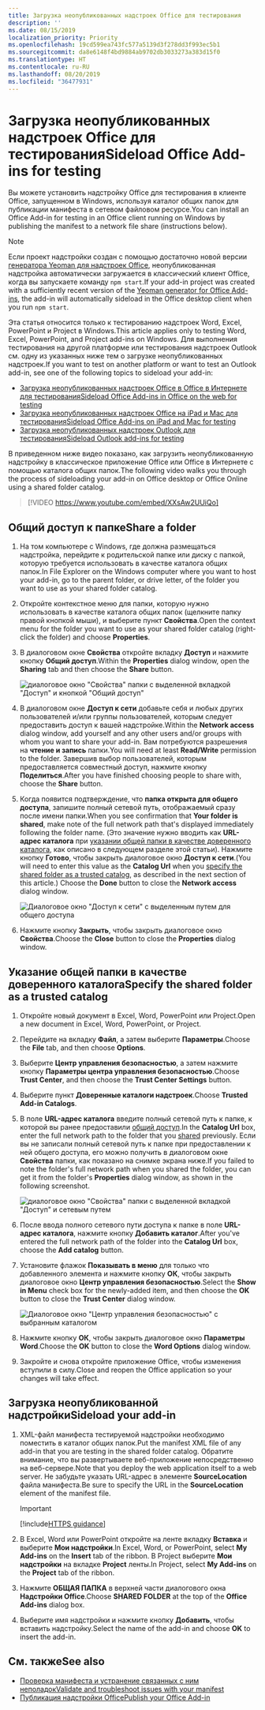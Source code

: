 ```yaml
---
title: Загрузка неопубликованных надстроек Office для тестирования
description: ''
ms.date: 08/15/2019
localization_priority: Priority
ms.openlocfilehash: 19cd599ea743fc577a5139d3f278dd3f993ec5b1
ms.sourcegitcommit: da8e6148f4bd9884ab9702db3033273a383d15f0
ms.translationtype: HT
ms.contentlocale: ru-RU
ms.lasthandoff: 08/20/2019
ms.locfileid: "36477931"
---
```

# <a name="sideload-office-add-ins-for-testing"></a><span data-ttu-id="5df90-102">Загрузка неопубликованных надстроек Office для тестирования</span><span class="sxs-lookup"><span data-stu-id="5df90-102">Sideload Office Add-ins for testing</span></span>

<span data-ttu-id="5df90-103">Вы можете установить надстройку Office для тестирования в клиенте Office, запущенном в Windows, используя каталог общих папок для публикации манифеста в сетевом файловом ресурсе.</span><span class="sxs-lookup"><span data-stu-id="5df90-103">You can install an Office Add-in for testing in an Office client running on Windows by publishing the manifest to a network file share (instructions below).</span></span>

> [!NOTE]
> <span data-ttu-id="5df90-104">Если проект надстройки создан с помощью достаточно новой версии [генератора Yeoman для надстроек Office](https://github.com/OfficeDev/generator-office), неопубликованная надстройка автоматически загружается в классический клиент Office, когда вы запускаете команду `npm start`.</span><span class="sxs-lookup"><span data-stu-id="5df90-104">If your add-in project was created with a sufficiently recent version of the [Yeoman generator for Office Add-ins](https://github.com/OfficeDev/generator-office), the add-in will automatically sideload in the Office desktop client when you run `npm start`.</span></span>

<span data-ttu-id="5df90-105">Эта статья относится только к тестированию надстроек Word, Excel, PowerPoint и Project в Windows.</span><span class="sxs-lookup"><span data-stu-id="5df90-105">This article applies only to testing Word, Excel, PowerPoint, and Project add-ins on Windows.</span></span> <span data-ttu-id="5df90-106">Для выполнения тестирования на другой платформе или тестирования надстроек Outlook см. одну из указанных ниже тем о загрузке неопубликованных надстроек.</span><span class="sxs-lookup"><span data-stu-id="5df90-106">If you want to test on another platform or want to test an Outlook add-in, see one of the following topics to sideload your add-in:</span></span>

- [<span data-ttu-id="5df90-107">Загрузка неопубликованных надстроек Office в Office в Интернете для тестирования</span><span class="sxs-lookup"><span data-stu-id="5df90-107">Sideload Office Add-ins in Office on the web for testing</span></span>](sideload-office-add-ins-for-testing.md)
- [<span data-ttu-id="5df90-108">Загрузка неопубликованных надстроек Office на iPad и Mac для тестирования</span><span class="sxs-lookup"><span data-stu-id="5df90-108">Sideload Office Add-ins on iPad and Mac for testing</span></span>](sideload-an-office-add-in-on-ipad-and-mac.md)
- [<span data-ttu-id="5df90-109">Загрузка неопубликованных надстроек Outlook для тестирования</span><span class="sxs-lookup"><span data-stu-id="5df90-109">Sideload Outlook add-ins for testing</span></span>](/outlook/add-ins/sideload-outlook-add-ins-for-testing)

<span data-ttu-id="5df90-110">В приведенном ниже видео показано, как загрузить неопубликованную надстройку в классическое приложение Office или Office в Интернете с помощью каталога общих папок.</span><span class="sxs-lookup"><span data-stu-id="5df90-110">The following video walks you through the process of sideloading your add-in on Office desktop or Office Online using a shared folder catalog.</span></span>  

> [!VIDEO https://www.youtube.com/embed/XXsAw2UUiQo]

## <a name="share-a-folder"></a><span data-ttu-id="5df90-111">Общий доступ к папке</span><span class="sxs-lookup"><span data-stu-id="5df90-111">Share a folder</span></span>

1. <span data-ttu-id="5df90-112">На том компьютере с Windows, где должна размещаться надстройка, перейдите к родительской папке или диску с папкой, которую требуется использовать в качестве каталога общих папок.</span><span class="sxs-lookup"><span data-stu-id="5df90-112">In File Explorer on the Windows computer where you want to host your add-in, go to the parent folder, or drive letter, of the folder you want to use as your shared folder catalog.</span></span>

2. <span data-ttu-id="5df90-113">Откройте контекстное меню для папки, которую нужно использовать в качестве каталога общих папок (щелкните папку правой кнопкой мыши), и выберите пункт **Свойства**.</span><span class="sxs-lookup"><span data-stu-id="5df90-113">Open the context menu for the folder you want to use as your shared folder catalog (right-click the folder) and choose **Properties**.</span></span>

3. <span data-ttu-id="5df90-114">В диалоговом окне **Свойства** откройте вкладку **Доступ** и нажмите кнопку **Общий доступ**.</span><span class="sxs-lookup"><span data-stu-id="5df90-114">Within the **Properties** dialog window, open the **Sharing** tab and then choose the **Share** button.</span></span>

    ![диалоговое окно "Свойства" папки с выделенной вкладкой "Доступ" и кнопкой "Общий доступ"](../images/sideload-windows-properties-dialog.png)

4. <span data-ttu-id="5df90-116">В диалоговом окне **Доступ к сети** добавьте себя и любых других пользователей и/или группы пользователей, которым следует предоставить доступ к вашей надстройке.</span><span class="sxs-lookup"><span data-stu-id="5df90-116">Within the **Network access** dialog window, add yourself and any other users and/or groups with whom you want to share your add-in.</span></span> <span data-ttu-id="5df90-117">Вам потребуются разрешения на **чтение и запись** папки.</span><span class="sxs-lookup"><span data-stu-id="5df90-117">You will need at least **Read/Write** permission to the folder.</span></span> <span data-ttu-id="5df90-118">Завершив выбор пользователей, которым предоставляется совместный доступ, нажмите кнопку **Поделиться**.</span><span class="sxs-lookup"><span data-stu-id="5df90-118">After you have finished choosing people to share with, choose the **Share** button.</span></span>

5. <span data-ttu-id="5df90-119">Когда появится подтверждение, что **папка открыта для общего доступа**, запишите полный сетевой путь, отображаемый сразу после имени папки.</span><span class="sxs-lookup"><span data-stu-id="5df90-119">When you see confirmation that **Your folder is shared**, make note of the full network path that's displayed immediately following the folder name.</span></span> <span data-ttu-id="5df90-120">(Это значение нужно вводить как **URL-адрес каталога** при [указании общей папки в качестве доверенного каталога](#specify-the-shared-folder-as-a-trusted-catalog), как описано в следующем разделе этой статьи). Нажмите кнопку **Готово**, чтобы закрыть диалоговое окно **Доступ к сети**.</span><span class="sxs-lookup"><span data-stu-id="5df90-120">(You will need to enter this value as the **Catalog Url** when you [specify the shared folder as a trusted catalog](#specify-the-shared-folder-as-a-trusted-catalog), as described in the next section of this article.) Choose the **Done** button to close the **Network access** dialog window.</span></span>

   ![Диалоговое окно "Доступ к сети" с выделенным путем для общего доступа](../images/sideload-windows-network-access-dialog.png)

6. <span data-ttu-id="5df90-122">Нажмите кнопку **Закрыть**, чтобы закрыть диалоговое окно **Свойства**.</span><span class="sxs-lookup"><span data-stu-id="5df90-122">Choose the **Close** button to close the **Properties** dialog window.</span></span>

## <a name="specify-the-shared-folder-as-a-trusted-catalog"></a><span data-ttu-id="5df90-123">Указание общей папки в качестве доверенного каталога</span><span class="sxs-lookup"><span data-stu-id="5df90-123">Specify the shared folder as a trusted catalog</span></span>
      
1. <span data-ttu-id="5df90-124">Откройте новый документ в Excel, Word, PowerPoint или Project.</span><span class="sxs-lookup"><span data-stu-id="5df90-124">Open a new document in Excel, Word, PowerPoint, or Project.</span></span>
    
2. <span data-ttu-id="5df90-125">Перейдите на вкладку **Файл**, а затем выберите **Параметры**.</span><span class="sxs-lookup"><span data-stu-id="5df90-125">Choose the **File** tab, and then choose **Options**.</span></span>
    
3. <span data-ttu-id="5df90-126">Выберите **Центр управления безопасностью**, а затем нажмите кнопку **Параметры центра управления безопасностью**.</span><span class="sxs-lookup"><span data-stu-id="5df90-126">Choose **Trust Center**, and then choose the **Trust Center Settings** button.</span></span>
    
4. <span data-ttu-id="5df90-127">Выберите пункт **Доверенные каталоги надстроек**.</span><span class="sxs-lookup"><span data-stu-id="5df90-127">Choose **Trusted Add-in Catalogs**.</span></span>
    
5. <span data-ttu-id="5df90-128">В поле **URL-адрес каталога** введите полный сетевой путь к папке, к которой вы ранее предоставили [общий доступ](#share-a-folder).</span><span class="sxs-lookup"><span data-stu-id="5df90-128">In the **Catalog Url** box, enter the full network path to the folder that you [shared](#share-a-folder) previously.</span></span> <span data-ttu-id="5df90-129">Если вы не записали полный сетевой путь к папке при предоставлении к ней общего доступа, его можно получить в диалоговом окне **Свойства** папки, как показано на снимке экрана ниже.</span><span class="sxs-lookup"><span data-stu-id="5df90-129">If you failed to note the folder's full network path when you shared the folder, you can get it from the folder's **Properties** dialog window, as shown in the following screenshot.</span></span> 

    ![диалоговое окно "Свойства" папки с выделенной вкладкой "Доступ" и сетевым путем](../images/sideload-windows-properties-dialog-2.png)
    
6. <span data-ttu-id="5df90-131">После ввода полного сетевого пути доступа к папке в поле **URL-адрес каталога**, нажмите кнопку **Добавить каталог**.</span><span class="sxs-lookup"><span data-stu-id="5df90-131">After you've entered the full network path of the folder into the **Catalog Url** box, choose the **Add catalog** button.</span></span>

7. <span data-ttu-id="5df90-132">Установите флажок **Показывать в меню** для только что добавленного элемента и нажмите кнопку **ОК**, чтобы закрыть диалоговое окно **Центр управления безопасностью**.</span><span class="sxs-lookup"><span data-stu-id="5df90-132">Select the **Show in Menu** check box for the newly-added item, and then choose the **OK** button to close the **Trust Center** dialog window.</span></span> 

    ![Диалоговое окно "Центр управления безопасностью" с выбранным каталогом](../images/sideload-windows-trust-center-dialog.png)

8. <span data-ttu-id="5df90-134">Нажмите кнопку **ОК**, чтобы закрыть диалоговое окно **Параметры Word**.</span><span class="sxs-lookup"><span data-stu-id="5df90-134">Choose the **OK** button to close the **Word Options** dialog window.</span></span>

9. <span data-ttu-id="5df90-135">Закройте и снова откройте приложение Office, чтобы изменения вступили в силу.</span><span class="sxs-lookup"><span data-stu-id="5df90-135">Close and reopen the Office application so your changes will take effect.</span></span>
    

## <a name="sideload-your-add-in"></a><span data-ttu-id="5df90-136">Загрузка неопубликованной надстройки</span><span class="sxs-lookup"><span data-stu-id="5df90-136">Sideload your add-in</span></span>


1. <span data-ttu-id="5df90-137">XML-файл манифеста тестируемой надстройки необходимо поместить в каталог общих папок.</span><span class="sxs-lookup"><span data-stu-id="5df90-137">Put the manifest XML file of any add-in that you are testing in the shared folder catalog.</span></span> <span data-ttu-id="5df90-138">Обратите внимание, что вы развертываете веб-приложение непосредственно на веб-сервере.</span><span class="sxs-lookup"><span data-stu-id="5df90-138">Note that you deploy the web application itself to a web server.</span></span> <span data-ttu-id="5df90-139">Не забудьте указать URL-адрес в элементе **SourceLocation** файла манифеста.</span><span class="sxs-lookup"><span data-stu-id="5df90-139">Be sure to specify the URL in the **SourceLocation** element of the manifest file.</span></span>

    > [!IMPORTANT]
    > [!include[HTTPS guidance](../includes/https-guidance.md)]

2. <span data-ttu-id="5df90-140">В Excel, Word или PowerPoint откройте на ленте вкладку **Вставка** и выберите **Мои надстройки**.</span><span class="sxs-lookup"><span data-stu-id="5df90-140">In Excel, Word, or PowerPoint, select **My Add-ins** on the **Insert** tab of the ribbon.</span></span> <span data-ttu-id="5df90-141">В Project выберите **Мои надстройки** на вкладке **Project** ленты.</span><span class="sxs-lookup"><span data-stu-id="5df90-141">In Project, select **My Add-ins** on the **Project** tab of the ribbon.</span></span> 

3. <span data-ttu-id="5df90-142">Нажмите **ОБЩАЯ ПАПКА** в верхней части диалогового окна **Надстройки Office**.</span><span class="sxs-lookup"><span data-stu-id="5df90-142">Choose **SHARED FOLDER** at the top of the **Office Add-ins** dialog box.</span></span>

4. <span data-ttu-id="5df90-143">Выберите имя надстройки и нажмите кнопку **Добавить**, чтобы вставить надстройку.</span><span class="sxs-lookup"><span data-stu-id="5df90-143">Select the name of the add-in and choose **OK** to insert the add-in.</span></span>

## <a name="see-also"></a><span data-ttu-id="5df90-144">См. также</span><span class="sxs-lookup"><span data-stu-id="5df90-144">See also</span></span>

- [<span data-ttu-id="5df90-145">Проверка манифеста и устранение связанных с ним неполадок</span><span class="sxs-lookup"><span data-stu-id="5df90-145">Validate and troubleshoot issues with your manifest</span></span>](troubleshoot-manifest.md)
- [<span data-ttu-id="5df90-146">Публикация надстройки Office</span><span class="sxs-lookup"><span data-stu-id="5df90-146">Publish your Office Add-in</span></span>](../publish/publish.md)
    
